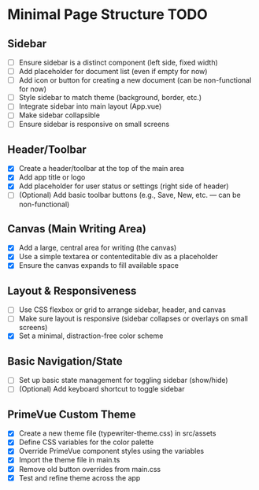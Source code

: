 # Minimal Page Structure TODO

## Sidebar
- [ ] Ensure sidebar is a distinct component (left side, fixed width)
- [ ] Add placeholder for document list (even if empty for now)
- [ ] Add icon or button for creating a new document (can be non-functional for now)
- [ ] Style sidebar to match theme (background, border, etc.)
- [ ] Integrate sidebar into main layout (App.vue)
- [ ] Make sidebar collapsible
- [ ] Ensure sidebar is responsive on small screens

## Header/Toolbar
- [x] Create a header/toolbar at the top of the main area
- [x] Add app title or logo
- [x] Add placeholder for user status or settings (right side of header)
- [ ] (Optional) Add basic toolbar buttons (e.g., Save, New, etc. — can be non-functional)

## Canvas (Main Writing Area)
- [x] Add a large, central area for writing (the canvas)
- [x] Use a simple textarea or contenteditable div as a placeholder
- [x] Ensure the canvas expands to fill available space

## Layout & Responsiveness
- [ ] Use CSS flexbox or grid to arrange sidebar, header, and canvas
- [ ] Make sure layout is responsive (sidebar collapses or overlays on small screens)
- [x] Set a minimal, distraction-free color scheme

## Basic Navigation/State
- [ ] Set up basic state management for toggling sidebar (show/hide)
- [ ] (Optional) Add keyboard shortcut to toggle sidebar

## PrimeVue Custom Theme
- [x] Create a new theme file (typewriter-theme.css) in src/assets
- [x] Define CSS variables for the color palette
- [x] Override PrimeVue component styles using the variables
- [x] Import the theme file in main.ts
- [x] Remove old button overrides from main.css
- [x] Test and refine theme across the app 